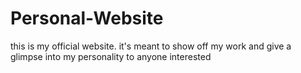 # Personal-Website
this is my official website. it's meant to show off my work and give a glimpse into my personality to anyone interested
